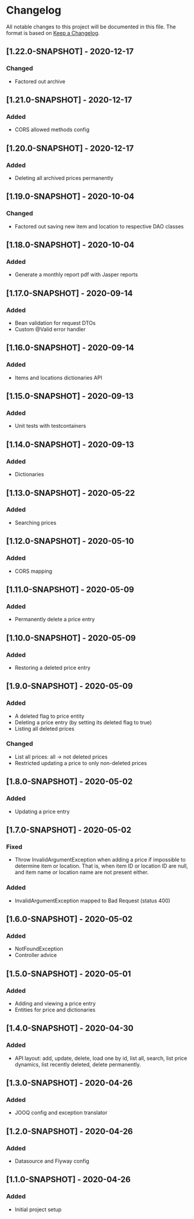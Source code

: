# Changelog
All notable changes to this project will be documented in this file. The format is based on [Keep a Changelog](https://keepachangelog.com/en/1.0.0/).

## [1.22.0-SNAPSHOT] - 2020-12-17
### Changed
- Factored out archive

## [1.21.0-SNAPSHOT] - 2020-12-17
### Added
- CORS allowed methods config

## [1.20.0-SNAPSHOT] - 2020-12-17
### Added
- Deleting all archived prices permanently

## [1.19.0-SNAPSHOT] - 2020-10-04
### Changed
- Factored out saving new item and location to respective DAO classes

## [1.18.0-SNAPSHOT] - 2020-10-04
### Added
- Generate a monthly report pdf with Jasper reports

## [1.17.0-SNAPSHOT] - 2020-09-14
### Added
- Bean validation for request DTOs
- Custom @Valid error handler

## [1.16.0-SNAPSHOT] - 2020-09-14
### Added
- Items and locations dictionaries API

## [1.15.0-SNAPSHOT] - 2020-09-13
### Added
- Unit tests with testcontainers

## [1.14.0-SNAPSHOT] - 2020-09-13
### Added
- Dictionaries

## [1.13.0-SNAPSHOT] - 2020-05-22
### Added
- Searching prices

## [1.12.0-SNAPSHOT] - 2020-05-10
### Added
- CORS mapping

## [1.11.0-SNAPSHOT] - 2020-05-09
### Added
- Permanently delete a price entry

## [1.10.0-SNAPSHOT] - 2020-05-09
### Added
- Restoring a deleted price entry

## [1.9.0-SNAPSHOT] - 2020-05-09
### Added
- A deleted flag to price entity
- Deleting a price entry (by setting its deleted flag to true)
- Listing all deleted prices

### Changed
- List all prices: all -> not deleted prices
- Restricted updating a price to only non-deleted prices

## [1.8.0-SNAPSHOT] - 2020-05-02
### Added
- Updating a price entry

## [1.7.0-SNAPSHOT] - 2020-05-02
### Fixed
- Throw InvalidArgumentException when adding a price if impossible to determine item or location. That is, when item ID or location ID are null, and item name or location name are not present either.

### Added
- InvalidArgumentException mapped to Bad Request (status 400)

## [1.6.0-SNAPSHOT] - 2020-05-02
### Added
- NotFoundException
- Controller advice

## [1.5.0-SNAPSHOT] - 2020-05-01
### Added
- Adding and viewing a price entry
- Entities for price and dictionaries

## [1.4.0-SNAPSHOT] - 2020-04-30
### Added
- API layout: add, update, delete, load one by id, list all, search, list price dynamics, list recently deleted, delete permanently.

## [1.3.0-SNAPSHOT] - 2020-04-26
### Added
- JOOQ config and exception translator

## [1.2.0-SNAPSHOT] - 2020-04-26
### Added
- Datasource and Flyway config

## [1.1.0-SNAPSHOT] - 2020-04-26
### Added
- Initial project setup

